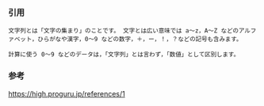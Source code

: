 ### 引用
```
文字列とは「文字の集まり」のことです。 文字とは広い意味では a〜z，A〜Z などのアルファベット，ひらがなや漢字，0〜9 などの数字，＋，ー，！，？などの記号も含みます。
```

```
計算に使う 0〜9 などのデータは，「文字列」とは言わず，「数値」として区別します。 
```

### 参考
https://high.proguru.jp/references/1
